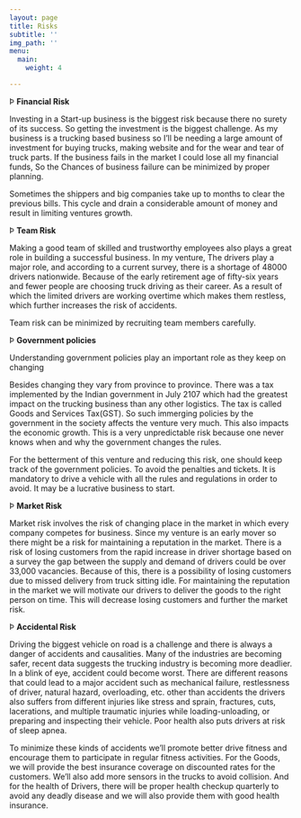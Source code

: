 ```yaml
---
layout: page
title: Risks
subtitle: ''
img_path: ''
menu:
  main:
    weight: 4

---
```

Þ **Financial Risk**

Investing in a Start-up business is the biggest risk because there no surety of its success. So getting the investment is the biggest challenge. As my business is a trucking based business so I’ll be needing a large amount of investment for buying trucks, making website and for the wear and tear of truck parts. If the business fails in the market I could lose all my financial funds, So the Chances of business failure can be minimized by proper planning.

Sometimes the shippers and big companies take up to months to clear the previous bills. This cycle and drain a considerable amount of money and result in limiting ventures growth.

Þ **Team Risk**

Making a good team of skilled and trustworthy employees also plays a great role in building a successful business. In my venture, The drivers play a major role, and according to a current survey, there is a shortage of 48000 drivers nationwide. Because of the early retirement age of fifty-six years and fewer people are choosing truck driving as their career. As a result of which the limited drivers are working overtime which makes them restless, which further increases the risk of accidents.

Team risk can be minimized by recruiting team members carefully.

Þ **Government policies**

Understanding government policies play an important role as they keep on changing

Besides changing they vary from province to province. There was a tax implemented by the Indian government in July 2107 which had the greatest impact on the trucking business than any other logistics. The tax is called Goods and Services Tax(GST). So such immerging policies by the government in the society affects the venture very much. This also impacts the economic growth. This is a very unpredictable risk because one never knows when and why the government changes the rules.

For the betterment of this venture and reducing this risk, one should keep track of the government policies. To avoid the penalties and tickets. It is mandatory to drive a vehicle with all the rules and regulations in order to avoid. It may be a lucrative business to start.

Þ **Market Risk**

Market risk involves the risk of changing place in the market in which every company competes for business. Since my venture is an early mover so there might be a risk for maintaining a reputation in the market. There is a risk of losing customers from the rapid increase in driver shortage based on a survey the gap between the supply and demand of drivers could be over 33,000 vacancies. Because of this, there is a possibility of losing customers due to missed delivery from truck sitting idle. For maintaining the reputation in the market we will motivate our drivers to deliver the goods to the right person on time. This will decrease losing customers and further the market risk.

Þ **Accidental Risk**

Driving the biggest vehicle on road is a challenge and there is always a danger of accidents and causalities. Many of the industries are becoming safer, recent data suggests the trucking industry is becoming more deadlier. In a blink of eye, accident could become worst. There are different reasons that could lead to a major accident such as mechanical failure, restlessness of driver, natural hazard, overloading, etc. other than accidents the drivers also suffers from different injuries like stress and sprain, fractures, cuts, lacerations, and multiple traumatic injuries while loading-unloading, or preparing and inspecting their vehicle. Poor health also puts drivers at risk of sleep apnea.

To minimize these kinds of accidents we’ll promote better drive fitness and encourage them to participate in regular fitness activities. For the Goods, we will provide the best insurance coverage on discounted rates for the customers. We’ll also add more sensors in the trucks to avoid collision. And for the health of Drivers, there will be proper health checkup quarterly to avoid any deadly disease and we will also provide them with good health insurance.